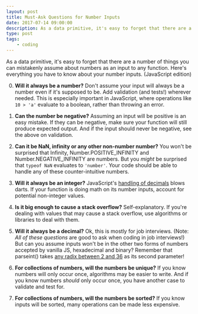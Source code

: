 ```yaml
---
layout: post
title: Must-Ask Questions for Number Inputs
date: 2017-07-14 09:00:00
description: As a data primitive, it's easy to forget that there are a number of things you can mistakenly assume about numbers as an input to any function. Here are (all?) the questions you have to ask.
type: post
tags:
    - coding
---
```


As a data primitive, it's easy to forget that there are a number of things you can mistakenly assume about numbers as an input to any function. Here's everything you have to know about your number inputs. (JavaScript edition)



0. **Will it always be a number?**  Don't assume your input will always be a number even if it's supposed to be. Add validation (and tests!) wherever needed. This is especially important in JavaScript, where operations like `10 > 'a'` evaluate to a boolean, rather than throwing an error.


0. **Can the number be negative?** Assuming an input will be positive is an easy mistake. If they can be negative, make sure your function will still produce expected output. And if the input should never be negative, see the above on validation.


0. **Can it be NaN, infinity or any other non-number number?** You won't be surprised that Infinity, Number.POSITIVE_INFINITY and Number.NEGATIVE_INFINITY are numbers. But you *might* be surprised that `typeof NaN` evaluates to `'number'`. Your code should be able to handle any of these counter-intuitive numbers.


0. **Will it always be an integer?** JavaScript's [handling of decimals](https://stackoverflow.com/questions/10473994/javascript-adding-decimal-numbers-issue) blows darts. If your function is doing math on its number inputs, account for potential non-integer values.


0. **Is it big enough to cause a stack overflow?** Self-explanatory. If you're dealing with values that may cause a stack overflow, use algorithms or libraries to deal with them.


0. **Will it always be a decimal?** Ok, this is mostly for job interviews. (Note: *All of these questions* are good to ask when coding in job interviews!) But can you assume inputs won't be in the other two forms of numbers accepted by vanilla JS, hexadecimal and binary? Remember that parseint() takes [any radix between 2 and 36](https://developer.mozilla.org/en-US/docs/Web/JavaScript/Reference/Global_Objects/parseInt) as its second parameter!


0. **For collections of numbers, will the numbers be unique?** If you know numbers will only occur once, algorithms may be easier to write. And if you know numbers *should* only occur once, you have another case to validate and test for.


0. **For collections of numbers, will the numbers be sorted?** If you know inputs will be sorted, many operations can be made less expensive.
